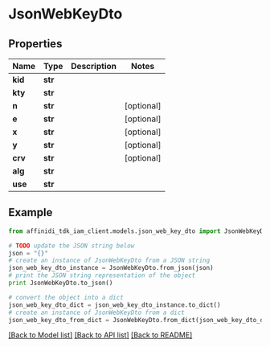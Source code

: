 # JsonWebKeyDto

## Properties

| Name    | Type    | Description | Notes      |
| ------- | ------- | ----------- | ---------- |
| **kid** | **str** |             |
| **kty** | **str** |             |
| **n**   | **str** |             | [optional] |
| **e**   | **str** |             | [optional] |
| **x**   | **str** |             | [optional] |
| **y**   | **str** |             | [optional] |
| **crv** | **str** |             | [optional] |
| **alg** | **str** |             |
| **use** | **str** |             |

## Example

```python
from affinidi_tdk_iam_client.models.json_web_key_dto import JsonWebKeyDto

# TODO update the JSON string below
json = "{}"
# create an instance of JsonWebKeyDto from a JSON string
json_web_key_dto_instance = JsonWebKeyDto.from_json(json)
# print the JSON string representation of the object
print JsonWebKeyDto.to_json()

# convert the object into a dict
json_web_key_dto_dict = json_web_key_dto_instance.to_dict()
# create an instance of JsonWebKeyDto from a dict
json_web_key_dto_from_dict = JsonWebKeyDto.from_dict(json_web_key_dto_dict)
```

[[Back to Model list]](../README.md#documentation-for-models) [[Back to API list]](../README.md#documentation-for-api-endpoints) [[Back to README]](../README.md)
